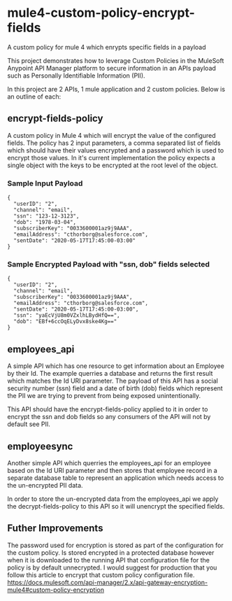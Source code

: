 # mule4-custom-policy-encrypt-fields
A custom policy for mule 4 which enrypts specific fields in a payload

This project demonstrates how to leverage Custom Policies in the MuleSoft Anypoint API Manager platform to secure information in an APIs payload such as Personally Identifiable Information (PII).

In this project are 2 APIs, 1 mule application and 2 custom policies. Below is an outline of each:

## encrypt-fields-policy
A custom policy in Mule 4 which will encrypt the value of the configured fields. The policy has 2 input parameters, a comma separated list of fields which should have their values encrypted and a password which is used to encrypt those values. In it's current implementation the policy expects a single object with the keys to be encrypted at the root level of the object. 

### Sample Input Payload 
```
{
  "userID": "2",
  "channel": "email",
  "ssn": "123-12-3123",
  "dob": "1978-03-04",
  "subscriberKey": "0033600001az9j9AAA",
  "emailAddress": "cthorborg@salesforce.com",
  "sentDate": "2020-05-17T17:45:00-03:00"
}
```

### Sample Encrypted Payload with "ssn, dob" fields selected
```
{
  "userID": "2",
  "channel": "email",
  "subscriberKey": "0033600001az9j9AAA",
  "emailAddress": "cthorborg@salesforce.com",
  "sentDate": "2020-05-17T17:45:00-03:00",
  "ssn": "yaEcVjU8m0VZxlhLBydHfQ==",
  "dob": "EBf+6ccOqELyDvx8ske4Kg=="
}
```

## employees_api
A simple API which has one resource to get information about an Employee by their Id. The example querries a database and returns the first result which matches the Id URI parameter. The payload of this API has a social security number (ssn) field and a date of birth (dob) fields which represent the PII we are trying to prevent from being exposed unintentionally.

This API should have the encrypt-fields-policy applied to it in order to encrypt the ssn and dob fields so any consumers of the API will not by default see PII. 

## employeesync
Another simple API which querries the employees_api for an employee based on the Id URI parameter and then stores that employee record in a separate database table to represent an application which needs access to the un-encrypted PII data. 

In order to store the un-encrypted data from the employees_api we apply the decrypt-fields-policy to this API so it will unencrypt the specified fields. 

## Futher Improvements
The password used for encryption is stored as part of the configuration for the custom policy. Is stored encrypted in a protected database however when it is downloaded to the running API that configuration file for the policy is by default unnecrypted. I would suggest for production that you follow this article to encrypt that custom policy configuration file. https://docs.mulesoft.com/api-manager/2.x/api-gateway-encryption-mule4#custom-policy-encryption

